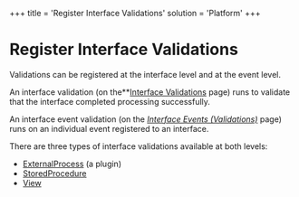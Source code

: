 +++
title = 'Register Interface Validations'
solution = 'Platform'
+++

# Register Interface Validations

Validations can be registered at the interface level and at the event
level.

An interface validation (on the**[Interface
Validations](../Page_Desc/Interface_Validations) page) runs to
validate that the interface completed processing successfully.

An interface event validation (on the *[Interface Events
(Validations)](../Page_Desc/Interface_Event_Validations)* page) runs
on an individual event registered to an interface.

There are three types of interface validations available at both levels:

  - [ExternalProcess](Register_External_Process_Validations) (a
    plugin)
  - [StoredProcedure](Register_Stored_Procedure_Validations)
  - [View](Register_View_Validations)
